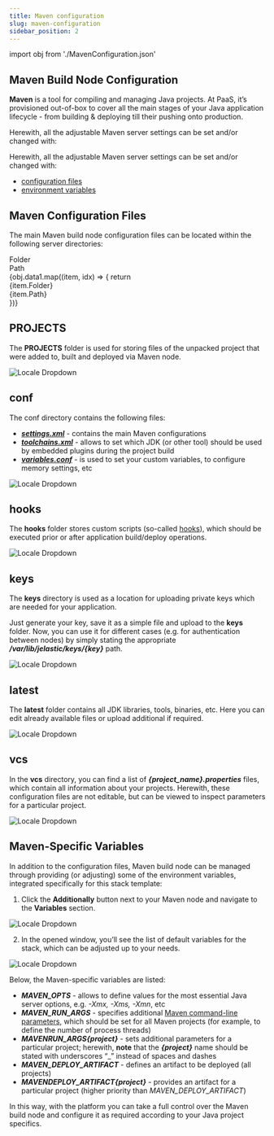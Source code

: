 ```yaml
---
title: Maven configuration
slug: maven-configuration
sidebar_position: 2
---
```


import obj from './MavenConfiguration.json'

## Maven Build Node Configuration

**Maven** is a tool for compiling and managing Java projects. At PaaS, it’s provisioned out-of-box to cover all the main stages of your Java application lifecycle - from building & deploying till their pushing onto production.

Herewith, all the adjustable Maven server settings can be set and/or changed with:

Herewith, all the adjustable Maven server settings can be set and/or changed with:

- [configuration files](https://cloudmydc.com/)
- [environment variables](http://localhost:3000/docs/container/container-configuration/variables)

## Maven Configuration Files

The main Maven build node configuration files can be located within the following server directories:

<div style={{
        width: '100%',
        margin: '0 0 1rem 0',
        borderRadius: '7px',
        overflow: 'hidden',
    }} >
    <div>
        <div style={{
            width: '100%',
            height: 'auto',
            border: '1px solid var(--ifm-toc-border-color)',
            display: 'grid', 
            fontWeight: '500',
            color: 'var(--table-color-primary)',
            background: 'var(--table-bg-primary-t2)', 
       gridTemplateColumns: '1fr 2fr',
            overflow: 'hidden',
        }}>
            <div style={{
                display: 'flex', 
                alignItems: 'center', 
                justifyContent: 'center',
                padding: '20px',
                wordBreak: 'break-all',
                borderRight: '1px solid var(--ifm-toc-border-color)',
            }}>
                Folder
            </div>
            <div style={{
                display: 'flex', 
                alignItems: 'center', 
                justifyContent: 'center',
                padding: '20px',
                borderRight: '1px solid var(--ifm-toc-border-color)',
                wordBreak: 'break-all'
            }}>
               Path
            </div>
        </div>
        {obj.data1.map((item, idx) => {
          return <div key={idx} style={{
            width: '100%',
            height: 'auto',
            border: '1px solid var(--ifm-toc-border-color)',
            display: 'grid', 
            gridTemplateColumns: '1fr 2fr',
            fontWeight: '400',
        }}>
            <div style={{
                padding: '20px',
                borderRight: '1px solid var(--ifm-toc-border-color)',
                background: 'var(--table-bg-primary-t1)',
                display: 'flex', 
                alignItems: 'center', 
                justifyContent: 'flex-start',
                wordBreak: 'break-all',
                padding: '20px',
            }}>
                {item.Folder}
            </div>
            <div style={{
                padding: '20px',
                wordBreak: 'break-all'
            }}>
                {item.Path}
            </div>
        </div> 
        })}
    </div> 
</div>

## PROJECTS

The **PROJECTS** folder is used for storing files of the unpacked project that were added to, built and deployed via Maven node.

<div style={{
    display:'flex',
    justifyContent: 'center',
    margin: '0 0 1rem 0'
}}>

![Locale Dropdown](./img/MavenConfiguration/01-maven-configs-projects.png)

</div>

## conf

The conf directory contains the following files:

- [**_settings.xml_**](https://cloudmydc.com/) - contains the main Maven configurations
- [**_toolchains.xml_**](https://cloudmydc.com/) - allows to set which JDK (or other tool) should be used by embedded plugins during the project build
- [**_variables.conf_**](https://cloudmydc.com/) - is used to set your custom variables, to configure memory settings, etc

<div style={{
    display:'flex',
    justifyContent: 'center',
    margin: '0 0 1rem 0'
}}>

![Locale Dropdown](./img/MavenConfiguration/02-maven-configs-conf.png)

</div>

## hooks

The **hooks** folder stores custom scripts (so-called [hooks](https://cloudmydc.com/)), which should be executed prior or after application build/deploy operations.

<div style={{
    display:'flex',
    justifyContent: 'center',
    margin: '0 0 1rem 0'
}}>

![Locale Dropdown](./img/MavenConfiguration/03-maven-configs-hooks.png)

</div>

## keys

The **keys** directory is used as a location for uploading private keys which are needed for your application.

Just generate your key, save it as a simple file and upload to the **keys** folder. Now, you can use it for different cases (e.g. for authentication between nodes) by simply stating the appropriate **_/var/lib/jelastic/keys/{key}_** path.

<div style={{
    display:'flex',
    justifyContent: 'center',
    margin: '0 0 1rem 0'
}}>

![Locale Dropdown](./img/MavenConfiguration/04-maven-configs-keys.png)

</div>

## latest

The **latest** folder contains all JDK libraries, tools, binaries, etc. Here you can edit already available files or upload additional if required.

<div style={{
    display:'flex',
    justifyContent: 'center',
    margin: '0 0 1rem 0'
}}>

![Locale Dropdown](./img/MavenConfiguration/05-maven-configs-latest.png)

</div>

## vcs

In the **vcs** directory, you can find a list of **_{project_name}.properties_** files, which contain all information about your projects. Herewith, these configuration files are not editable, but can be viewed to inspect parameters for a particular project.

<div style={{
    display:'flex',
    justifyContent: 'center',
    margin: '0 0 1rem 0'
}}>

![Locale Dropdown](./img/MavenConfiguration/06-maven-configs-vcs.png)

</div>

## Maven-Specific Variables

In addition to the configuration files, Maven build node can be managed through providing (or adjusting) some of the environment variables, integrated specifically for this stack template:

1. Click the **Additionally** button next to your Maven node and navigate to the **Variables** section.

<div style={{
    display:'flex',
    justifyContent: 'center',
    margin: '0 0 1rem 0'
}}>

![Locale Dropdown](./img/MavenConfiguration/07-variables-button.png)

</div>

2. In the opened window, you’ll see the list of default variables for the stack, which can be adjusted up to your needs.

<div style={{
    display:'flex',
    justifyContent: 'center',
    margin: '0 0 1rem 0'
}}>

![Locale Dropdown](./img/MavenConfiguration/08-maven-env-variables.png)

</div>

Below, the Maven-specific variables are listed:

- **_MAVEN_OPTS_** - allows to define values for the most essential Java server options, e.g. _-Xmx, -Xms, -Xmn_, etc
- **_MAVEN_RUN_ARGS_** - specifies additional [Maven command-line parameters](https://cloudmydc.com/), which should be set for all Maven projects (for example, to define the number of process threads)
- **_MAVEN*RUN_ARGS*{project}_** - sets additional parameters for a particular project; herewith, **note** that the **_{project}_** name should be stated with underscores “\_” instead of spaces and dashes
- **_MAVEN_DEPLOY_ARTIFACT_** - defines an artifact to be deployed (all projects)
- **_MAVEN*DEPLOY_ARTIFACT*{project}_** - provides an artifact for a particular project (higher priority than _MAVEN_DEPLOY_ARTIFACT_)

In this way, with the platform you can take a full control over the Maven build node and configure it as required according to your Java project specifics.
